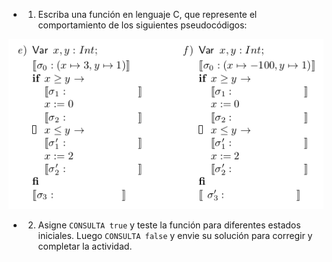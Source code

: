 * 1) Escriba una función en lenguaje C, que represente el comportamiento de los siguientes pseudocódigos:

<img src="https://raw.githubusercontent.com/algo1-unc/mumuki-guia-c-laboratorio-1-imperativa-algo-1-unc/master/assets/2020-10-10-162823_545x294_scrot_1602358291507.png" alt="2020-10-10-162823_545x294_scrot_1602358291507.png" width="auto" height="auto">

* 2) Asigne `CONSULTA true` y teste la función para diferentes estados iniciales. Luego `CONSULTA false` y envie su solución para corregir y completar la actividad.